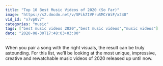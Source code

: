 ```yaml
---
title: "Top 10 Best Music Videos of 2020 (So Far)"
image: "https://s2.dmcdn.net/v/SPikZ1VFruSMCrWiF/x240"
vid_id: "x7vp0v7"
categories: "music"
tags: ["best music videos 2020","best music videos","music videos"]
date: "2020-08-30T17:48:03+03:00"
---
```

When you pair a song with the right visuals, the result can be truly astounding. For this list, we’ll be looking at the most unique, impressive, creative and rewatchable music videos of 2020 released up until now.
